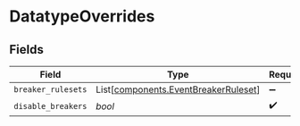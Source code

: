 # DatatypeOverrides


## Fields

| Field                                                                                  | Type                                                                                   | Required                                                                               | Description                                                                            |
| -------------------------------------------------------------------------------------- | -------------------------------------------------------------------------------------- | -------------------------------------------------------------------------------------- | -------------------------------------------------------------------------------------- |
| `breaker_rulesets`                                                                     | List[[components.EventBreakerRuleset](../../models/components/eventbreakerruleset.md)] | :heavy_minus_sign:                                                                     | N/A                                                                                    |
| `disable_breakers`                                                                     | *bool*                                                                                 | :heavy_check_mark:                                                                     | N/A                                                                                    |
